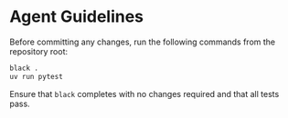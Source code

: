 # Agent Guidelines

Before committing any changes, run the following commands from the repository root:

```bash
black .
uv run pytest 
```

Ensure that `black` completes with no changes required and that all tests pass.

